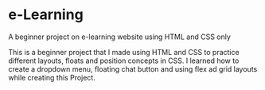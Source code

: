 # e-Learning
A beginner project on e-learning website using HTML and CSS only

This is a beginner project that I made using HTML and CSS to practice different layouts, floats and position concepts in CSS. I learned how to create a dropdown menu, floating chat button and using flex ad grid layouts while creating this Project.
